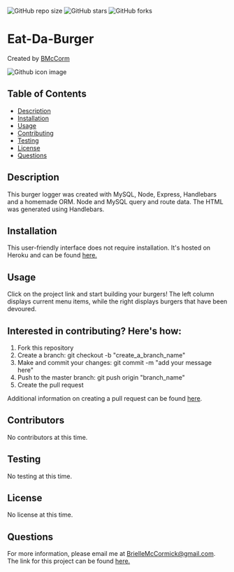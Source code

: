 

![GitHub repo size](https://img.shields.io/github/repo-size/BMcCorm/eat-da-burger)
![GitHub stars](https://img.shields.io/github/stars/BMcCorm/eat-da-burger?style=social)
![GitHub forks](https://img.shields.io/github/forks/BMcCorm/eat-da-burger?style=social)

# Eat-Da-Burger
Created by [BMcCorm](https://github.com/BMcCorm) 

![Github icon image](https://avatars1.githubusercontent.com/u/64443618?v=4)

## Table of Contents
- [Description](#Description)
- [Installation](#Installation)
- [Usage](#Usage)
- [Contributing](#Contributors)
- [Testing](#Testing)
- [License](#License)
- [Questions](#Questions)

## Description
This burger logger was created with MySQL, Node, Express, Handlebars and a homemade ORM. Node and MySQL query and route data. The HTML was generated using Handlebars.

## Installation

This user-friendly interface does not require installation. It's hosted on Heroku and can be found [here.](https://eat-da-burger-bm.herokuapp.com/)

## Usage
Click on the project link and start building your burgers! The left column displays current menu items, while the right displays burgers that have been devoured.

## Interested in contributing? Here's how:

1. Fork this repository
2. Create a branch: git checkout -b "create_a_branch_name"
3. Make and commit your changes: git commit -m "add your message here"
4. Push to the master branch: git push origin "branch_name"
5. Create the pull request

Additional information on creating a pull request can be found [here](https://help.github.com/en/github/collaborating-with-issues-and-pull-requests/creating-a-pull-request). 

## Contributors
No contributors at this time.

## Testing
No testing at this time.

## License
No license at this time.

## Questions
For more information, please email me at BrielleMcCormick@gmail.com. <br>
The link for this project can be found [here.](https://BMcCorm.github.io/eat-da-burger/)

